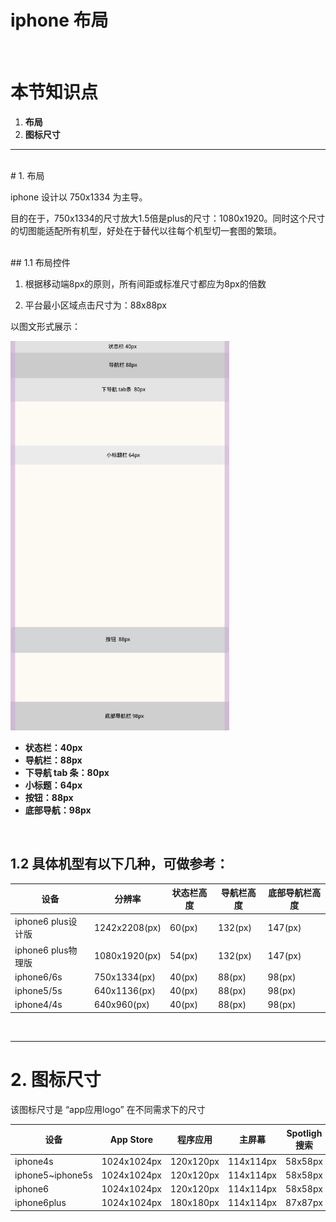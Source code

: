 # iphone 布局
<br />

# 本节知识点
1. **布局**
2. **图标尺寸**



---


<br />
# 1. 布局





iphone 设计以 750x1334 为主导。

目的在于，750x1334的尺寸放大1.5倍是plus的尺寸：1080x1920。同时这个尺寸的切图能适配所有机型，好处在于替代以往每个机型切一套图的繁琐。

<br />
## 1.1 布局控件

1. 根据移动端8px的原则，所有间距或标准尺寸都应为8px的倍数
 
2. 平台最小区域点击尺寸为：88x88px

以图文形式展示：


<img src="buju.jpg" alt="draw" style="width:350px; height:623px;"/>


* **状态栏：40px**
* **导航栏：88px**
* **下导航 tab 条：80px**
* **小标题：64px**
* **按钮：88px**
* **底部导航：98px**

 <br />

## 1.2 具体机型有以下几种，可做参考：
| 设备 | 分辨率 | 状态栏高度 | 导航栏高度 | 底部导航栏高度 |
| -- | -- | -- | -- | -- |
| iphone6 plus设计版 | 1242x2208(px) | 60(px)| 132(px) | 147(px) |
| iphone6 plus物理版 | 1080x1920(px) | 54(px)| 132(px) | 147(px) |
| iphone6/6s | 750x1334(px) | 40(px)| 88(px) | 98(px) |
| iphone5/5s | 640x1136(px) | 40(px)| 88(px) | 98(px) |
| iphone4/4s | 640x960(px) | 40(px)| 88(px) | 98(px) |



<br />

---

# 2. 图标尺寸

该图标尺寸是 “app应用logo” 在不同需求下的尺寸

| 设备 | App Store | 程序应用 | 主屏幕 | Spotligh 搜索 | 标签栏 | 工具栏和导航栏 |
| -- | -- | -- | -- | -- | -- | -- |
| iphone4s | 1024x1024px | 120x120px | 114x114px | 58x58px | 75x75px | 44x44px |
| iphone5~iphone5s | 1024x1024px | 120x120px | 114x114px | 58x58px | 75x75px | 44x44px |
| iphone6 | 1024x1024px | 120x120px | 114x114px | 58x58px | 75x75px | 44x44px |
| iphone6plus | 1024x1024px | 180x180px | 114x114px | 87x87px | 75x75px | 66x66px |











